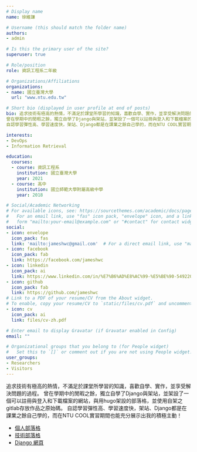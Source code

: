 ```yaml
---
# Display name
name: 徐維謙

# Username (this should match the folder name)
authors:
- admin

# Is this the primary user of the site?
superuser: true

# Role/position
role: 資訊工程系二年級

# Organizations/Affiliations
organizations:
- name: 國立臺灣大學
  url: "www.ntu.edu.tw"

# Short bio (displayed in user profile at end of posts)
bio: 追求技術有極高的熱情，不滿足於課堂所學習的知識，喜歡自學、實作，並享受解決問題的過程。
曾在學期中的閒暇之餘，獨立自學了Django與架站，並架設了一個可以註冊與登入和下載檔案的網站，與用hugo架設的部落格，並使用自架之gitlab存放作品之原始碼。
自認學習彈性高、學習速度快，架站、Django都是在課業之餘自己學的，而在NTU COOL實習期間也能充分展示出我的積極主動！

interests:
- DevOps
- Information Retrieval

education:
  courses:
  - course: 資訊工程系
    institution: 國立臺灣大學
    year: 2021
  - course: 高中
    institution: 國立師範大學附屬高級中學
    year: 2018

# Social/Academic Networking
# For available icons, see: https://sourcethemes.com/academic/docs/page-builder/#icons
#   For an email link, use "fas" icon pack, "envelope" icon, and a link in the
#   form "mailto:your-email@example.com" or "#contact" for contact widget.
social:
- icon: envelope
  icon_pack: fas
  link: 'mailto:jameshwc@gmail.com'  # For a direct email link, use "mailto:test@example.org".
- icon: facebook
  icon_pack: fab
  link: https://facebook.com/jameshwc
- icon: linkedin
  icon_pack: ai
  link: https://www.linkedin.com/in/%E7%B6%AD%E8%AC%99-%E5%BE%90-549220183/
- icon: github
  icon_pack: fab
  link: https://github.com/jameshwc
# Link to a PDF of your resume/CV from the About widget.
# To enable, copy your resume/CV to `static/files/cv.pdf` and uncomment the lines below.
- icon: cv
  icon_pack: ai
  link: files/cv-zh.pdf

# Enter email to display Gravatar (if Gravatar enabled in Config)
email: ""

# Organizational groups that you belong to (for People widget)
#   Set this to `[]` or comment out if you are not using People widget.
user_groups:
- Researchers
- Visitors
---
```


追求技術有極高的熱情，不滿足於課堂所學習的知識，喜歡自學、實作，並享受解決問題的過程。
曾在學期中的閒暇之餘，獨立自學了Django與架站，並架設了一個可以註冊與登入和下載檔案的網站，與用hugo架設的部落格，並使用自架之gitlab存放作品之原始碼。
自認學習彈性高、學習速度快，架站、Django都是在課業之餘自己學的，而在NTU COOL實習期間也能充分展示出我的積極主動！

- [個人部落格](https://blog.jameshsu.csie.org)
- [技術部落格](https://tech-blog.jameshsu.csie.org)
- [Django 網頁](https://django.jameshsu.csie.org)